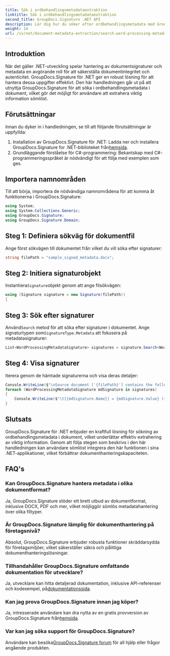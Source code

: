 ```yaml
---
title: Sök i ordbehandlingsmetadataextraktion
linktitle: Sök i ordbehandlingsmetadataextraktion
second_title: GroupDocs.Signature .NET API
description: Lär dig hur du söker efter ordbehandlingsmetadata med GroupDocs.Signature för .NET. Förbättra dokumenthanteringen med lätthet.
weight: 14
url: /sv/net/document-metadata-extraction/search-word-processing-metadata-extraction/
---
```

## Introduktion
När det gäller .NET-utveckling spelar hantering av dokumentsignaturer och metadata en avgörande roll för att säkerställa dokumentintegritet och autenticitet. GroupDocs.Signature för .NET ger en robust lösning för att hantera dessa uppgifter effektivt. Den här handledningen går ut på att utnyttja GroupDocs.Signature för att söka i ordbehandlingsmetadata i dokument, vilket gör det möjligt för användare att extrahera viktig information sömlöst.
## Förutsättningar
Innan du dyker in i handledningen, se till att följande förutsättningar är uppfyllda:
1.  Installation av GroupDocs.Signature för .NET: Ladda ner och installera GroupDocs.Signature for .NET-biblioteket från[hemsida](https://releases.groupdocs.com/signature/net/).
2. Grundläggande förståelse för C#-programmering: Bekantskap med C#-programmeringsspråket är nödvändigt för att följa med exemplen som ges.

## Importera namnområden
Till att börja, importera de nödvändiga namnområdena för att komma åt funktionerna i GroupDocs.Signature:
```csharp
using System;
using System.Collections.Generic;
using GroupDocs.Signature;
using GroupDocs.Signature.Domain;
```
## Steg 1: Definiera sökväg för dokumentfil
Ange först sökvägen till dokumentet från vilket du vill söka efter signaturer:
```csharp
string filePath = "sample_signed_metadata.docx";
```
## Steg 2: Initiera signaturobjekt
 Instantiera`Signature`objekt genom att ange filsökvägen:
```csharp
using (Signature signature = new Signature(filePath))
{
```
## Steg 3: Sök efter signaturer
 Använd`Search` metod för att söka efter signaturer i dokumentet. Ange signaturtypen som`SignatureType.Metadata` att fokusera på metadatasignaturer:
```csharp
List<WordProcessingMetadataSignature> signatures = signature.Search<WordProcessingMetadataSignature>(SignatureType.Metadata);
```
## Steg 4: Visa signaturer
Iterera genom de hämtade signaturerna och visa deras detaljer:
```csharp
Console.WriteLine($"\nSource document ['{filePath}'] contains the following signatures:");
foreach (WordProcessingMetadataSignature mdSignature in signatures)
{
    Console.WriteLine($"\t[{mdSignature.Name}] = {mdSignature.Value} ({mdSignature.Type})");
}
```

## Slutsats
GroupDocs.Signature för .NET erbjuder en kraftfull lösning för sökning av ordbehandlingsmetadata i dokument, vilket underlättar effektiv extrahering av viktig information. Genom att följa stegen som beskrivs i den här handledningen kan användare sömlöst integrera den här funktionen i sina .NET-applikationer, vilket förbättrar dokumenthanteringskapaciteten.
## FAQ's
### Kan GroupDocs.Signature hantera metadata i olika dokumentformat?
Ja, GroupDocs.Signature stöder ett brett utbud av dokumentformat, inklusive DOCX, PDF och mer, vilket möjliggör sömlös metadatahantering över olika filtyper.
### Är GroupDocs.Signature lämplig för dokumenthantering på företagsnivå?
Absolut, GroupDocs.Signature erbjuder robusta funktioner skräddarsydda för företagsmiljöer, vilket säkerställer säkra och pålitliga dokumenthanteringslösningar.
### Tillhandahåller GroupDocs.Signature omfattande dokumentation för utvecklare?
 Ja, utvecklare kan hitta detaljerad dokumentation, inklusive API-referenser och kodexempel, på[dokumentationssida](https://tutorials.groupdocs.com/signature/net/).
### Kan jag prova GroupDocs.Signature innan jag köper?
 Ja, intresserade användare kan dra nytta av en gratis provversion av GroupDocs.Signature från[hemsida](https://releases.groupdocs.com/).
### Var kan jag söka support för GroupDocs.Signature?
 Användare kan besöka[GroupDocs.Signature forum](https://forum.groupdocs.com/c/signature/13) för all hjälp eller frågor angående produkten.